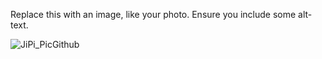 Replace this with an image, like your photo. Ensure you include some alt-text.


![JiPi_PicGithub](https://user-images.githubusercontent.com/78935215/109693165-a4c45b80-7b89-11eb-9498-7d3eb1c71c08.png)
